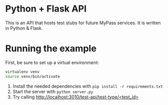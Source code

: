 # Python + Flask API

This is an API that hosts test stubs for future MyPass services. It is written in Python & Flask. 

# Running the example

First, be sure to set up a virtual environment:

```bash
virtualenv venv
source venv/bin/activate
``` 


1. Install the needed dependencies with `pip install -r requirements.txt`
2. Start the server with `python server.py`
3. Try calling [http://localhost:3010/test-api/test-type/<test_id>](http://localhost:3010/)
